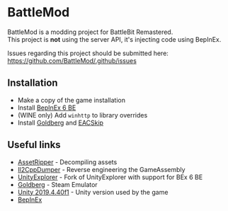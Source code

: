 # BattleMod
BattleMod is a modding project for BattleBit Remastered.  
This project is **not** using the server API, it's injecting code using BepInEx.  

Issues regarding this project should be submitted here: https://github.com/BattleMod/.github/issues

## Installation
* Make a copy of the game installation
* Install [BepInEx 6 BE](https://builds.bepinex.dev/projects/bepinex_be)  
* (WINE only) Add `winhttp` to library overrides
* Install [Goldberg](https://github.com/metrixmedia/SteamEmulator) and [EACSkip](https://github.com/BattleMod/EACSkip)

## Useful links
* [AssetRipper](https://github.com/AssetRipper/AssetRipper) - Decompiling assets  
* [Il2CppDumper](https://github.com/Perfare/Il2CppDumper/releases/tag/v6.7.40) - Reverse engineering the GameAssembly  
* [UnityExplorer](https://thunderstore.io/c/shadows-of-doubt/p/GTFOModding/UnityExplorer_IL2CPP/) - Fork of UnityExplorer with support for BEx 6 BE
* [Goldberg](https://github.com/metrixmedia/SteamEmulator) - Steam Emulator
* [Unity 2019.4.40f1](https://unity.com/releases/editor/whats-new/2019.4.40) - Unity version used by the game
* [BepInEx](https://github.com/BepInEx/BepInEx)

